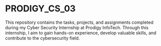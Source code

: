 # PRODIGY_CS_03
This repository contains the tasks, projects, and assignments completed during my Cyber Security Internship at Prodigy InfoTech. Through this internship, I aim to gain hands-on experience, develop valuable skills, and contribute to the cybersecurity field.

